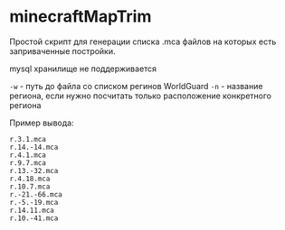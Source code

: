# minecraftMapTrim
Простой скрипт для генерации списка .mca файлов на которых есть заприваченные постройки.

mysql хранилище не поддерживается

`-w` - путь до файла со списком регинов WorldGuard
`-n` - название региона, если нужно посчитать только расположение конкретного региона

Пример вывода:
```
r.3.1.mca
r.14.-14.mca
r.4.1.mca
r.9.7.mca
r.13.-32.mca
r.4.18.mca
r.10.7.mca
r.-21.-66.mca
r.-5.-19.mca
r.14.11.mca
r.10.-41.mca
```

